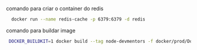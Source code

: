 comando para criar o container do redis
```bash
  docker run --name redis-cache -p 6379:6379 -d redis
```
comando para buildar image
```bash
 DOCKER_BUILDKIT=1 docker build --tag node-devmentors -f docker/prod/Dockerfile . --no-cache
```
